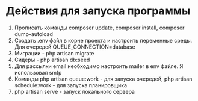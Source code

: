 <h1>Действия для запуска программы</h1>

1) Прописать команды composer update, composer install, composer dump-autoload
2) Создать .env файл в корне проекта и настроить переменные среды. Для очередей QUEUE_CONNECTION=database
3) Миграции - php artisan migrate
4) Сидеры - php artisan db:seed
5) Для рассылки email необходимо настроить mailer в env файле. Я использовал smtp
6) Команды php artisan queue:work - для запуска очередей, php artisan schedule:work - для запуска планировщика
7) php artisan serve - запуск локального сервера


